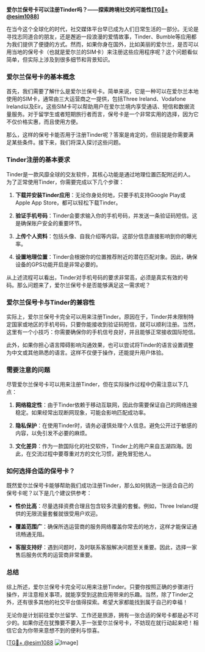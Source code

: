 **爱尔兰保号卡可以注册Tinder吗？——探索跨境社交的可能性[[TG💪+ @esim1088](https://t.me/s/esim1088)]**

在当今这个全球化的时代，社交媒体平台早已成为人们日常生活的一部分。无论是寻找志同道合的朋友，还是邂逅一段浪漫的爱情故事，Tinder、Bumble等应用都为我们提供了便捷的方式。然而，如果你身在国外，比如美丽的爱尔兰，是否可以用当地的保号卡（也就是爱尔兰的SIM卡）来注册这些应用程序呢？这个问题看似简单，但实际上涉及到很多细节和背景知识。

### 爱尔兰保号卡的基本概念

首先，我们需要了解什么是爱尔兰保号卡。简单来说，它是一种可以在爱尔兰本地使用的SIM卡，通常由三大运营商之一提供，包括Three Ireland、Vodafone Ireland以及Eir。这些SIM卡可以帮助用户在爱尔兰境内享受通话、短信和数据流量服务。对于留学生或者短期旅行者而言，保号卡是一个非常实用的选择，因为它不仅价格实惠，而且使用方便。

那么，这样的保号卡能否用于注册Tinder呢？答案是肯定的，但前提是你需要满足某些条件。接下来，我们将深入探讨这些问题。

### Tinder注册的基本要求

Tinder是一款风靡全球的交友软件，其核心功能是通过地理位置匹配附近的人。为了正常使用Tinder，你需要完成以下几个步骤：

1. **下载并安装Tinder应用**：无论你身处何地，只要手机支持Google Play或Apple App Store，都可以轻松下载Tinder。
   
2. **验证手机号码**：Tinder会要求输入你的手机号码，并发送一条验证码短信。这是确保账户安全的重要环节。

3. **上传个人资料**：包括头像、自我介绍等内容。这部分信息直接影响到你的曝光率。

4. **设置地理位置**：Tinder会根据你的位置推荐附近的潜在匹配对象。因此，确保设备的GPS功能开启是非常必要的。

从上述流程可以看出，Tinder对手机号码的要求非常高，必须是真实有效的号码。那么问题来了，爱尔兰保号卡是否能够满足这一需求呢？

### 爱尔兰保号卡与Tinder的兼容性

实际上，爱尔兰保号卡完全可以用来注册Tinder。原因在于，Tinder并未限制特定国家或地区的手机号码，只要你能接收到验证码短信，就可以顺利注册。当然，这里有一个小技巧：你需要确保你的手机信号良好，并且能够正常接收国际短信。

此外，如果你担心语言障碍影响沟通效果，也可以尝试将Tinder的语言设置调整为中文或其他熟悉的语言。这样不仅便于操作，还能提升用户体验。

### 需要注意的问题

尽管爱尔兰保号卡可以用来注册Tinder，但在实际操作过程中仍需注意以下几点：

1. **网络稳定性**：由于Tinder依赖于移动互联网，因此你需要保证自己的网络连接稳定。如果经常出现断网现象，可能会影响匹配成功率。

2. **隐私保护**：在使用Tinder时，请务必谨慎处理个人信息。避免公开过于敏感的内容，以免引发不必要的麻烦。

3. **文化差异**：作为一款国际化的社交软件，Tinder上的用户来自五湖四海。因此，在交流过程中要尊重对方的文化习惯，避免冒犯他人。

### 如何选择合适的保号卡？

既然爱尔兰保号卡能够帮助我们成功注册Tinder，那么如何挑选一张适合自己的保号卡呢？以下是几个建议供参考：

- **性价比高**：尽量选择资费合理且包含较多流量的套餐。例如，Three Ireland提供的无限流量套餐就很受用户欢迎。

- **覆盖范围广**：确保所选运营商的服务网络覆盖你常去的地方，这样才能保证通讯畅通无阻。

- **客服支持好**：遇到问题时，及时联系客服解决问题至关重要。因此，选择一家售后服务优秀的运营商非常重要。

### 总结

综上所述，爱尔兰保号卡完全可以用来注册Tinder。只要你按照正确的步骤进行操作，并注意相关事项，就能享受到这款应用带来的乐趣。当然，除了Tinder之外，还有很多其他的社交平台值得探索。希望大家都能找到属于自己的幸福！

无论你是计划前往爱尔兰留学、工作还是旅游，拥有一张合适的保号卡都是必不可少的。如果你还在犹豫要不要入手一张爱尔兰保号卡，不妨现在就行动起来吧！相信它会为你带来意想不到的便利与惊喜。

[[TG💪+ @esim1088](https://t.me/s/esim1088) ![Image](https://i.postimg.cc/4NQfJmqS/Snipaste-2025-05-13-00-14-12.png)]